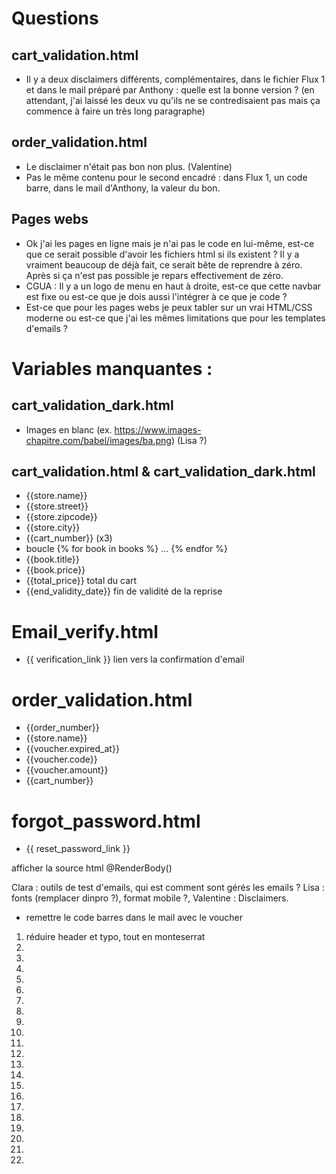 # Questions
## cart_validation.html

- Il y a deux disclaimers différents, complémentaires, dans le fichier Flux 1 et dans le mail préparé par Anthony : quelle est la bonne version ? (en attendant, j'ai laissé les deux vu qu'ils ne se contredisaient pas mais ça commence à faire un très long paragraphe)

## order_validation.html

- Le disclaimer n'était pas bon non plus. (Valentine)
- Pas le même contenu pour le second encadré : dans Flux 1, un code barre, dans le mail d'Anthony, la valeur du bon.

## Pages webs
- Ok j'ai les pages en ligne mais je n'ai pas le code en lui-même, est-ce que ce serait possible d'avoir les fichiers html si ils existent ? Il y a vraiment beaucoup de déjà fait, ce serait bête de reprendre à zéro. Après si ça n'est pas possible je repars effectivement de zéro.
- CGUA : Il y a un logo de menu en haut à droite, est-ce que cette navbar est fixe ou est-ce que je dois aussi l'intégrer à ce que je code ?
- Est-ce que pour les pages webs je peux tabler sur un vrai HTML/CSS moderne ou est-ce que j'ai les mêmes limitations que pour les templates d'emails ?

# Variables manquantes : 
## cart_validation_dark.html
- Images en blanc (ex. https://www.images-chapitre.com/babel/images/ba.png) (Lisa ?)

## cart_validation.html & cart_validation_dark.html
- {{store.name}}
- {{store.street}}
- {{store.zipcode}}
- {{store.city}}
- {{cart_number}} (x3)
- boucle {% for book in books %} ... {% endfor %} 
- {{book.title}}
- {{book.price}}
- {{total_price}} total du cart
- {{end_validity_date}} fin de validité de la reprise

# Email_verify.html
- {{ verification_link }} lien vers la confirmation d'email

# order_validation.html
- {{order_number}}
- {{store.name}}
- {{voucher.expired_at}}
- {{voucher.code}}
- {{voucher.amount}} 
- {{cart_number}}

# forgot_password.html
- {{ reset_password_link }}

afficher la source html
@RenderBody()

Clara : outils de test d'emails, qui est comment sont gérés les emails ?
Lisa : fonts (remplacer dinpro ?), format mobile ?, 
Valentine : Disclaimers.

+ remettre le code barres dans le mail avec le voucher

1. réduire header et typo, tout en monteserrat
2. 
3. 
4. 
5. 
6. 
7. 
8. 
9. 
10. 
11. 
12. 
13. 
14. 
15. 
16. 
17. 
18. 
19. 
20. 
21. 
22. 